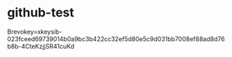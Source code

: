 # github-test

Brevokey=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

